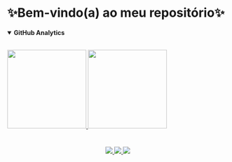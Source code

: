 # ✨Bem-vindo(a) ao meu repositório✨


<details open>
<summary> <b>GitHub Analytics</b> </summary>
<br>
<p align="left">
<a href="https://github.com/Madu-braga">
  <img height="180em" src="https://github-readme-stats-eight-theta.vercel.app/api?username=Madu-braga&show_icons=true&theme=dracula&include_all_commits=true&count_private=true"/>
  <img height="180em" src="https://github-readme-stats-eight-theta.vercel.app/api/top-langs/?username=Madu-braga&layout=compact&langs_count=8&theme=dracula"/>
 </p><div>
</details>
  
#
  <div>
  <p align="center">
  <a href = "https://mail.google.com/mail/u/1/#inbox"><img src="https://img.shields.io/badge/-Gmail-%23EA4335?style=for-the-badge&logo=gmail&logoColor=white" target="_blank">
  </a>
  <a href="https://www.linkedin.com/in/maria-eduarda-macedo-braga-4663bb208/e" target="_blank"><img src="https://img.shields.io/badge/-LinkedIn-%230077B5?style=for-the-badge&logo=linkedin&logoColor=white" target="_blank">
  </a> 
  <a href="https://www.instagram.com/_maria_2k03/?hl=pt-br" target="_blank"><img src="https://img.shields.io/badge/-Instagram-%23E4405F?style=for-the-badge&logo=instagram&logoColor=white" target="_blank">
  </a>
</div></p>

